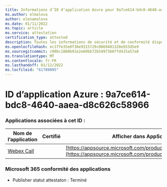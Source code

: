 ```yaml
---
title: Informations d’ID d’application Azure pour 9a7ce614-bdc8-4640-aaea-d8c626c58966
ms.author: elmalova
author: elenamalova
ms.date: 01/11/2022
ms.topic: article
ms.service: attestation
certification_type: attested
description: Toutes les informations de sécurité et de conformité disponibles pour 9a7ce614-bdc8-4640-aaea-d8c626c58966.
ms.openlocfilehash: ec37fe35e0f38e9315729c0869401328e933d5e9
ms.sourcegitcommit: c90bc1880b91e2e60bb72b5497366ffd415a57a8
ms.translationtype: MT
ms.contentlocale: fr-FR
ms.lasthandoff: 01/12/2022
ms.locfileid: "61789095"
---
```

# <a name="azure-app-id-9a7ce614-bdc8-4640-aaea-d8c626c58966"></a>ID d’application Azure : 9a7ce614-bdc8-4640-aaea-d8c626c58966


### <a name="apps-associated-with-this-id"></a>Applications associées à cet ID :
| **Nom de l’application** | **Certifié** | **Afficher dans AppSource** |
|--------------|---------------|-----------------------|
| [Webex Call](https://docs.microsoft.com/microsoft-365-app-certification/forward/WA200001495) |  | [https://appsource.microsoft.com/product/office/WA200001495](https://appsource.microsoft.com/product/office/WA200001495) |

### <a name="microsoft-365-app-compliance-status"></a>Microsoft 365 conformité des applications
- Publisher statut attestaton : Terminé
